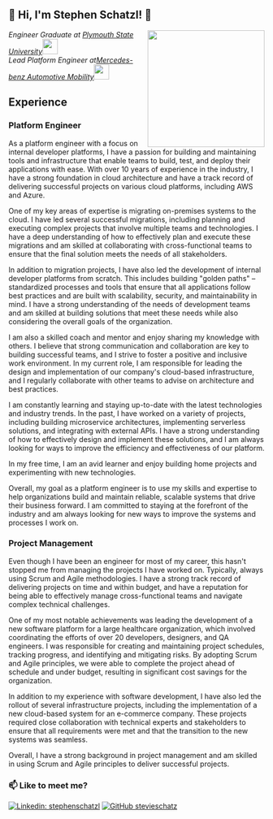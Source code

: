 
<h2> 👋 Hi, I'm Stephen Schatzl! 🦔 </h2>
<img align='right' src="professional-picture.jpg" width="230">
<p><em> Engineer Graduate at <a href="https://www.plymouth.edu/">Plymouth State University</a><img src="https://media.giphy.com/media/fYSnHlufseco8Fh93Z/giphy.gif" width="30"><br>
Lead Platform Engineer at<a href="https://www.mercedes-benz-mobility.com/en/">Mercedes-benz Automotive Mobility</a><img src="https://media.giphy.com/media/WUlplcMpOCEmTGBtBW/giphy.gif" width="30"> 
</em></p>

## Experience

### Platform Engineer

As a platform engineer with a focus on internal developer platforms, I have a passion for building and maintaining tools and infrastructure that enable teams to build, test, and deploy their applications with ease. With over 10 years of experience in the industry, I have a strong foundation in cloud architecture and have a track record of delivering successful projects on various cloud platforms, including AWS and Azure.

One of my key areas of expertise is migrating on-premises systems to the cloud. I have led several successful migrations, including planning and executing complex projects that involve multiple teams and technologies. I have a deep understanding of how to effectively plan and execute these migrations and am skilled at collaborating with cross-functional teams to ensure that the final solution meets the needs of all stakeholders.

In addition to migration projects, I have also led the development of internal developer platforms from scratch. This includes building "golden paths" – standardized processes and tools that ensure that all applications follow best practices and are built with scalability, security, and maintainability in mind. I have a strong understanding of the needs of development teams and am skilled at building solutions that meet these needs while also considering the overall goals of the organization.

I am also a skilled coach and mentor and enjoy sharing my knowledge with others. I believe that strong communication and collaboration are key to building successful teams, and I strive to foster a positive and inclusive work environment. In my current role, I am responsible for leading the design and implementation of our company's cloud-based infrastructure, and I regularly collaborate with other teams to advise on architecture and best practices.

I am constantly learning and staying up-to-date with the latest technologies and industry trends. In the past, I have worked on a variety of projects, including building microservice architectures, implementing serverless solutions, and integrating with external APIs. I have a strong understanding of how to effectively design and implement these solutions, and I am always looking for ways to improve the efficiency and effectiveness of our platform.

In my free time, I am an avid learner and enjoy building home projects and experimenting with new technologies.

Overall, my goal as a platform engineer is to use my skills and expertise to help organizations build and maintain reliable, scalable systems that drive their business forward. I am committed to staying at the forefront of the industry and am always looking for new ways to improve the systems and processes I work on.

### Project Management
Even though I have been an engineer for most of my career, this hasn't stopped me from managing the projects I have worked on. Typically, always using Scrum and Agile methodologies. I have a strong track record of delivering projects on time and within budget, and have a reputation for being able to effectively manage cross-functional teams and navigate complex technical challenges.

One of my most notable achievements was leading the development of a new software platform for a large healthcare organization, which involved coordinating the efforts of over 20 developers, designers, and QA engineers. I was responsible for creating and maintaining project schedules, tracking progress, and identifying and mitigating risks. By adopting Scrum and Agile principles, we were able to complete the project ahead of schedule and under budget, resulting in significant cost savings for the organization.

In addition to my experience with software development, I have also led the rollout of several infrastructure projects, including the implementation of a new cloud-based system for an e-commerce company. These projects required close collaboration with technical experts and stakeholders to ensure that all requirements were met and that the transition to the new systems was seamless.

Overall, I have a strong background in project management and am skilled in using Scrum and Agile principles to deliver successful projects.

### 📫 Like to meet me?
[![Linkedin: stephenschatzl](https://img.shields.io/badge/-stephenschatzl-blue?style=flat-square&logo=Linkedin&logoColor=white&link=https://www.linkedin.com/in/stephen-schatzl-%F0%9F%92%BB-%F0%9F%93%A1-%E2%98%81%EF%B8%8F-78341656/)](https://www.linkedin.com/in/stephen-schatzl-%F0%9F%92%BB-%F0%9F%93%A1-%E2%98%81%EF%B8%8F-78341656/)
[![GitHub stevieschatz](https://img.shields.io/github/followers/stevieschatz?label=follow&style=social)](https://github.com/stevieschatz)
